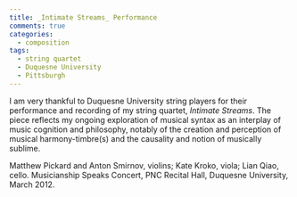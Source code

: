```yaml
---
title: _Intimate Streams_ Performance
comments: true
categories: 
  - composition
tags:
  - string quartet
  - Duquesne University
  - Pittsburgh
---
```

I am very thankful to Duquesne University string players for their performance and recording of my string quartet, _Intimate Streams_. The piece reflects my ongoing exploration of musical syntax as an interplay of music cognition and philosophy, notably of the creation and perception of musical harmony-timbre(s) and the causality and notion of musically sublime.


Matthew Pickard and Anton Smirnov, violins; Kate Kroko, viola; Lian Qiao, cello.
Musicianship Speaks Concert, PNC Recital Hall, Duquesne University, March 2012.
